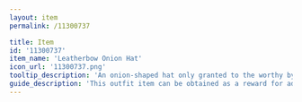 ```yaml
---
layout: item
permalink: /11300737

title: Item
id: '11300737'
item_name: 'Leatherbow Onion Hat'
icon_url: '11300737.png'
tooltip_description: 'An onion-shaped hat only granted to the worthy by Leatherbow, the guild that only provides delicious and healthy Cooking Ingredients.'
guide_description: 'This outfit item can be obtained as a reward for advancing in farming mastery. Outfit items replace the look of your gear when equipped. '
---
```

